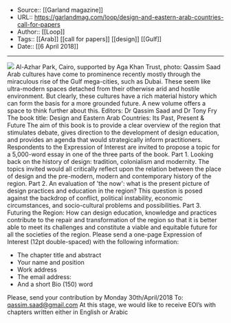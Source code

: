 ﻿
  * Source:: [[Garland magazine]]
  * URL:: https://garlandmag.com/loop/design-and-eastern-arab-countries-call-for-papers
  * Author:: [[Loop]]
  * Tags:: [[Arab]] [[call for papers]] [[design]] [[Gulf]]
  * Date:: [[6 April 2018]]


* * *
[![](https://garlandmag.com/wp-content/uploads/2018/04/DSC00227-1024x576.jpg)](https://garlandmag.com/wp-content/uploads/2018/04/DSC00227.jpg)
Al-Azhar Park, Cairo, supported by Aga Khan Trust, photo: Qassim Saad
Arab cultures have come to prominence recently mostly through the miraculous rise of the Gulf mega-cities, such as Dubai. These seem like ultra-modern spaces detached from their otherwise arid and hostile environment. But clearly, these cultures have a rich material history which can form the basis for a more grounded future. A new volume offers a space to think further about this.
Editors: Dr Qassim Saad and Dr Tony Fry
The book title: Design and Eastern Arab Countries: Its Past, Present & Future
The aim of this book is to provide a clear overview of the region that stimulates debate, gives direction to the development of design education, and provides an agenda that would strategically inform practitioners.
Respondents to the Expression of Interest are invited to propose a topic for a 5,000-word essay in one of the three parts of the book.
Part 1. Looking back on the history of design: tradition, colonialism and modernity. The topics invited would all critically reflect upon the relation between the place of design and the pre-modern, modern and contemporary history of the region.
Part 2. An evaluation of 'the now': what is the present picture of design practices and education in the region? This question is posed against the backdrop of conflict, political instability, economic circumstances, and socio-cultural problems and possibilities.
Part 3. Futuring the Region: How can design education, knowledge and practices contribute to the repair and transformation of the region so that it is better able to meet its challenges and constitute a viable and equitable future for all the societies of the region.
Please send a one-page Expression of Interest (12pt double-spaced) with the following information:
  * The chapter title and abstract
  * Your name and position
  * Work address
  * The email address:
  * And a short Bio (150) word


Please, send your contribution by Monday 30th/April/2018 To: qassim.saad@gmail.com
At this stage, we would like to receive EOI’s with chapters written either in English or Arabic 
